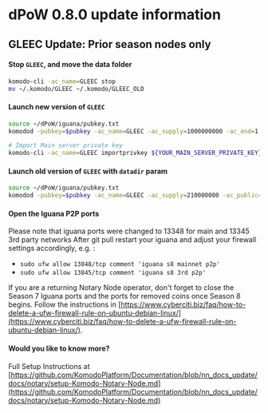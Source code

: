 # dPoW 0.8.0 update information


## GLEEC Update: Prior season nodes only
#### Stop `GLEEC`, and move the data folder 

```bash
komodo-cli -ac_name=GLEEC stop
mv ~/.komodo/GLEEC ~/.komodo/GLEEC_OLD
```
#### Launch new version of `GLEEC`

```bash
source ~/dPoW/iguana/pubkey.txt
komodod -pubkey=$pubkey -ac_name=GLEEC -ac_supply=1000000000 -ac_end=1 -ac_public=1 -ac_staked=50 -addnode=65.21.52.182 -addnode=135.181.80.132 &

# Import Main server private key
komodo-cli -ac_name=GLEEC importprivkey ${YOUR_MAIN_SERVER_PRIVATE_KEY}
```

#### Launch old version of `GLEEC` with `datadir` param

```bash
source ~/dPoW/iguana/pubkey.txt
komodod -pubkey=$pubkey -ac_name=GLEEC -ac_supply=210000000 -ac_public=1 -ac_staked=100 -addnode=95.217.161.126 -addnode=209.222.101.247 -addnode=103.195.100.32 -datadir=${HOME}/.komodo/GLEEC_OLD &
```

#### Open the Iguana P2P ports

Please note that iguana ports were changed to 13348 for main and 13345 3rd party networks
After git pull restart your iguana and adjust your firewall settings accordingly, e.g. :

- `sudo ufw allow 13848/tcp comment 'iguana s8 mainnet p2p'`
- `sudo ufw allow 13845/tcp comment 'iguana s8 3rd p2p' `

If you are a returning Notary Node operator, don't forget to close the Season 7 Iguana ports and the ports for removed coins once Season 8 begins. Follow the instructions in [https://www.cyberciti.biz/faq/how-to-delete-a-ufw-firewall-rule-on-ubuntu-debian-linux/](https://www.cyberciti.biz/faq/how-to-delete-a-ufw-firewall-rule-on-ubuntu-debian-linux/).


#### Would you like to know more?

Full Setup Instructions at [https://github.com/KomodoPlatform/Documentation/blob/nn_docs_update/docs/notary/setup-Komodo-Notary-Node.md](https://github.com/KomodoPlatform/Documentation/blob/nn_docs_update/docs/notary/setup-Komodo-Notary-Node.md)

